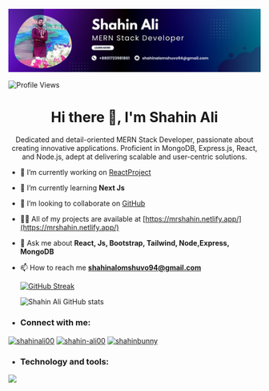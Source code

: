 ![Shahin Ali Banner](https://raw.githubusercontent.com/ShahinAlomShuvo/ShahinAlomShuvo/main/Purple%20Gradient%20Digital%20Marketing%20LinkedIn%20Banner.jpg "Shahin Ali")


![Profile Views](https://komarev.com/ghpvc/?username=ShahinAlomShuvo&color=blueviolet&style=flat-square)
<h1 align="center">Hi there 👋, I'm Shahin Ali</h1>

<p align="center">Dedicated and detail-oriented MERN Stack Developer,
passionate about creating innovative applications.
Proficient in MongoDB, Express.js, React, and Node.js,
adept at delivering scalable and user-centric solutions.</p>


- 🔭 I’m currently working on [ReactProject](https://mrshahin.netlify.app/)

- 🌱 I’m currently learning **Next Js**

- 👯 I’m looking to collaborate on [GitHub](https://github.com/ShahinAlomShuvo)

- 👨‍💻 All of my projects are available at [https://mrshahin.netlify.app/](https://mrshahin.netlify.app/)

- 💬 Ask me about **React, Js, Bootstrap, Tailwind, Node,Express, MongoDB**

- 📫 How to reach me **shahinalomshuvo94@gmail.com**

  [![GitHub Streak](https://github-readme-streak-stats.herokuapp.com?user=ShahinAlomShuvo&theme=merko)](https://git.io/streak-stats)

  ![Shahin Ali GitHub stats](https://github-readme-stats.vercel.app/api?username=ShahinAlomShuvo&show_icons=true&theme=dark)



- <h3 align="left">Connect with me:</h3>
<p align="left">
<a href="https://twitter.com/shahinali00" target="blank"><img align="center" src="https://raw.githubusercontent.com/rahuldkjain/github-profile-readme-generator/master/src/images/icons/Social/twitter.svg" alt="shahinali00" height="30" width="40" /></a>
<a href="https://linkedin.com/in/shahin-ali00" target="blank"><img align="center" src="https://raw.githubusercontent.com/rahuldkjain/github-profile-readme-generator/master/src/images/icons/Social/linked-in-alt.svg" alt="shahin-ali00" height="30" width="40" /></a>
<a href="https://fb.com/shahinbunny" target="blank"><img align="center" src="https://raw.githubusercontent.com/rahuldkjain/github-profile-readme-generator/master/src/images/icons/Social/facebook.svg" alt="shahinbunny" height="30" width="40" /></a>
</p>

- <h3 align="left">Technology and tools:</h3>

<p align="left">
  <a href="#Skills">
    <img src="https://skillicons.dev/icons?i=react,js,nodejs,mongodb,express,html,css,tailwind,bootstrap,git,github,vite,vscode,figma" />
  </a>
</p>
